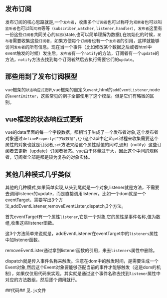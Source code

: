 ## 发布订阅 ##
发布订阅的核心思路就是,一个`发布者`，收集多个`订阅者`也可以称呼为`观察者`也可以叫`监听者`也可以叫`句柄`等等`（subscriber,watcher,listener,handler）`，`发布者`这里有一份这些`订阅者`共同关心的`状态`(state,也可以简单理解为数据),在初始化的时候，`发布者`需要收集这些`订阅者`，如果方便每个`订阅者`也有一个`发布者`的引用，这样就能够访问`发布者`的所有信息。现在当一个事件（比如修改某个数据之后或者html中event触发的时候）发生后，`发布者`有一个`notify`的方法，订阅者有一个`update`的方法，`notify`方法去找到每个订阅者然后去执行需要它们的`update`。

## 那些用到了发布订阅模型 ##
vue框架的`状态响应式更新`,vue框架的自定义`event`,html的`addEventListener`,node的`eventEmitter`，这些常见的例子全部使用了这个模型。但是它们有略微的区别。

## vue框架的状态响应式更新 ##
vue的data里面的每一个字段数据，都相当于生成了一个发布者对象,这个发布者对象通过`defineProperty("字段数据",{})`这个api中定义`get`过程来收集需要这个属性的对象也就是订阅者,`set`方法来给这个属性赋值的同时,通知（notify）这些订阅者去更新（update）订阅者状态。vue由于体量过于大，因此这个中间的观察者，订阅者全部是都是较为复杂的对象实体。

## 其他几种模式几乎类似 ##
其他的几种模式,如果简单实现,从头到尾就是一个对象,listener就是方法，不需要去调用listener的update，而是直接调用listener。比如一个dom就是一个eventTarget，需要写出3个方法,addEventListener,removeEventLister,dispatch,3个方法。

首先eventTarget有一个属性`listener`,它是一个对象,它的属性是事件名称,值为数组,收集这些listener函数。

这3个方法简单来说就是，addEventListener在eventTarget中的`listeners`属性中加listener函数。

removeEventLister通过拿到listener函数的引用，来去`listeners`属性中删除。

dispatch就是传入事件名称来触发。注意在dom中的触发时间，是需要生成一个Event对象,然后这个Event对象要能够匹配当前的事件才能够触发（这是dom的机制），如果仅仅用代码来实现，其实就是通过这个事件名称去找到`listener`属性中对应的方法数组，然后逐个调用就行。

##代码##
见`.js`文件